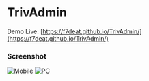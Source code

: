 # TrivAdmin
Demo Live: [https://f7deat.github.io/TrivAdmin/](https://f7deat.github.io/TrivAdmin/)
### Screenshot
![Mobile](https://i.imgur.com/1iaX3sL.png)
![PC](https://i.imgur.com/VLlSTdB.png)
